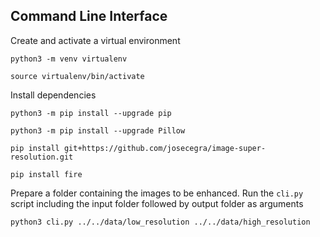 ## Command Line Interface

Create and activate a virtual environment

`python3 -m venv virtualenv`

`source virtualenv/bin/activate`


Install dependencies

`python3 -m pip install --upgrade pip`

`python3 -m pip install --upgrade Pillow`

`pip install git+https://github.com/josecegra/image-super-resolution.git`

`pip install fire`

Prepare a folder containing the images to be enhanced. Run the `cli.py` script including the input folder followed by output folder as arguments

`python3 cli.py ../../data/low_resolution ../../data/high_resolution`